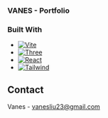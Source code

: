 ### VANES - Portfolio

### Built With

- [![Vite][Vite.framework]][Vite-url]
- [![Three][Three.js]][Three-url]
- [![React][React.js]][React-url]
- [![Tailwind][Tailwind.css]][Tailwind-url]

<!-- CONTACT -->

## Contact

Vanes - vanesliu23@gmail.com

[React.js]: https://img.shields.io/badge/React-20232A?style=for-the-badge&logo=react&logoColor=61DAFB
[React-url]: https://reactjs.org/
[Three.js]: https://img.shields.io/badge/Three.js-000000?style=for-the-badge&logo=three.js&logoColor=white
[Three-url]: https://threejs.org/
[Vite.framework]: https://img.shields.io/badge/-Vite-B73BFE?style=flat&logo=vite&logoColor=white
[Vite-url]: https://vite.dev/
[Tailwind.css]: https://img.shields.io/badge/Tailwind_CSS-grey?style=for-the-badge&logo=tailwind-css&logoColor=38B2AC
[Tailwind-url]: https://tailwindcss.com/
